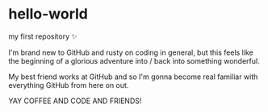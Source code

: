 # hello-world
my first repository ✨

I'm brand new to GitHub and rusty on coding in general, but this feels like the beginning of a glorious adventure into / back into something wonderful.

My best friend works at GitHub and so I'm gonna become real familiar with everything GitHub from here on out.

YAY COFFEE AND CODE AND FRIENDS!
